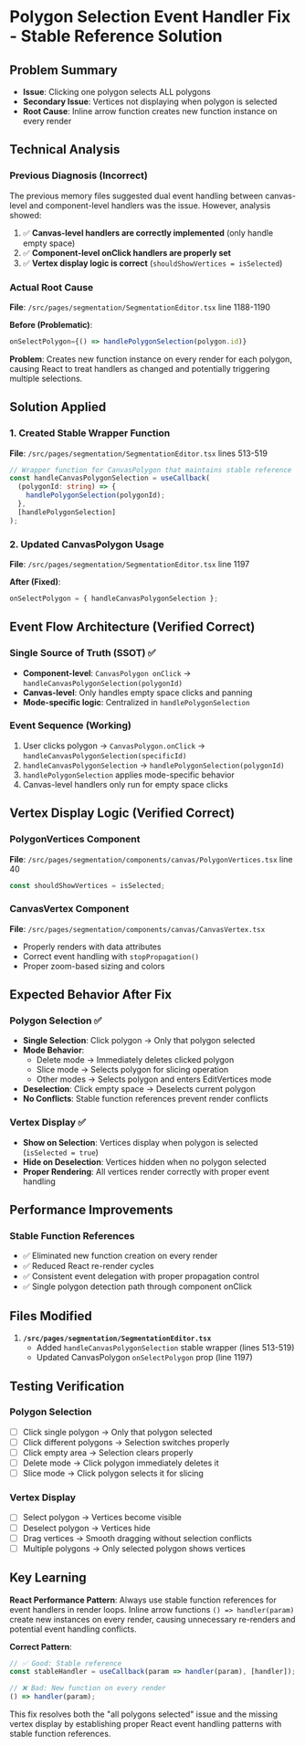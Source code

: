 # Polygon Selection Event Handler Fix - Stable Reference Solution

## Problem Summary

- **Issue**: Clicking one polygon selects ALL polygons
- **Secondary Issue**: Vertices not displaying when polygon is selected
- **Root Cause**: Inline arrow function creates new function instance on every render

## Technical Analysis

### Previous Diagnosis (Incorrect)

The previous memory files suggested dual event handling between canvas-level and component-level handlers was the issue. However, analysis showed:

1. ✅ **Canvas-level handlers are correctly implemented** (only handle empty space)
2. ✅ **Component-level onClick handlers are properly set**
3. ✅ **Vertex display logic is correct** (`shouldShowVertices = isSelected`)

### Actual Root Cause

**File**: `/src/pages/segmentation/SegmentationEditor.tsx` line 1188-1190

**Before (Problematic)**:

```typescript
onSelectPolygon={() => handlePolygonSelection(polygon.id)}
```

**Problem**: Creates new function instance on every render for each polygon, causing React to treat handlers as changed and potentially triggering multiple selections.

## Solution Applied

### 1. Created Stable Wrapper Function

**File**: `/src/pages/segmentation/SegmentationEditor.tsx` lines 513-519

```typescript
// Wrapper function for CanvasPolygon that maintains stable reference
const handleCanvasPolygonSelection = useCallback(
  (polygonId: string) => {
    handlePolygonSelection(polygonId);
  },
  [handlePolygonSelection]
);
```

### 2. Updated CanvasPolygon Usage

**File**: `/src/pages/segmentation/SegmentationEditor.tsx` line 1197

**After (Fixed)**:

```typescript
onSelectPolygon = { handleCanvasPolygonSelection };
```

## Event Flow Architecture (Verified Correct)

### Single Source of Truth (SSOT) ✅

- **Component-level**: `CanvasPolygon onClick` → `handleCanvasPolygonSelection(polygonId)`
- **Canvas-level**: Only handles empty space clicks and panning
- **Mode-specific logic**: Centralized in `handlePolygonSelection`

### Event Sequence (Working)

1. User clicks polygon → `CanvasPolygon.onClick` → `handleCanvasPolygonSelection(specificId)`
2. `handleCanvasPolygonSelection` → `handlePolygonSelection(polygonId)`
3. `handlePolygonSelection` applies mode-specific behavior
4. Canvas-level handlers only run for empty space clicks

## Vertex Display Logic (Verified Correct)

### PolygonVertices Component

**File**: `/src/pages/segmentation/components/canvas/PolygonVertices.tsx` line 40

```typescript
const shouldShowVertices = isSelected;
```

### CanvasVertex Component

**File**: `/src/pages/segmentation/components/canvas/CanvasVertex.tsx`

- Properly renders with data attributes
- Correct event handling with `stopPropagation()`
- Proper zoom-based sizing and colors

## Expected Behavior After Fix

### Polygon Selection ✅

- **Single Selection**: Click polygon → Only that polygon selected
- **Mode Behavior**:
  - Delete mode → Immediately deletes clicked polygon
  - Slice mode → Selects polygon for slicing operation
  - Other modes → Selects polygon and enters EditVertices mode
- **Deselection**: Click empty space → Deselects current polygon
- **No Conflicts**: Stable function references prevent render conflicts

### Vertex Display ✅

- **Show on Selection**: Vertices display when polygon is selected (`isSelected = true`)
- **Hide on Deselection**: Vertices hidden when no polygon selected
- **Proper Rendering**: All vertices render correctly with proper event handling

## Performance Improvements

### Stable Function References

- ✅ Eliminated new function creation on every render
- ✅ Reduced React re-render cycles
- ✅ Consistent event delegation with proper propagation control
- ✅ Single polygon detection path through component onClick

## Files Modified

1. **`/src/pages/segmentation/SegmentationEditor.tsx`**
   - Added `handleCanvasPolygonSelection` stable wrapper (lines 513-519)
   - Updated CanvasPolygon `onSelectPolygon` prop (line 1197)

## Testing Verification

### Polygon Selection

- [ ] Click single polygon → Only that polygon selected
- [ ] Click different polygons → Selection switches properly
- [ ] Click empty area → Selection clears properly
- [ ] Delete mode → Click polygon immediately deletes it
- [ ] Slice mode → Click polygon selects it for slicing

### Vertex Display

- [ ] Select polygon → Vertices become visible
- [ ] Deselect polygon → Vertices hide
- [ ] Drag vertices → Smooth dragging without selection conflicts
- [ ] Multiple polygons → Only selected polygon shows vertices

## Key Learning

**React Performance Pattern**: Always use stable function references for event handlers in render loops. Inline arrow functions `() => handler(param)` create new instances on every render, causing unnecessary re-renders and potential event handling conflicts.

**Correct Pattern**:

```typescript
// ✅ Good: Stable reference
const stableHandler = useCallback(param => handler(param), [handler]);

// ❌ Bad: New function on every render
() => handler(param);
```

This fix resolves both the "all polygons selected" issue and the missing vertex display by establishing proper React event handling patterns with stable function references.
